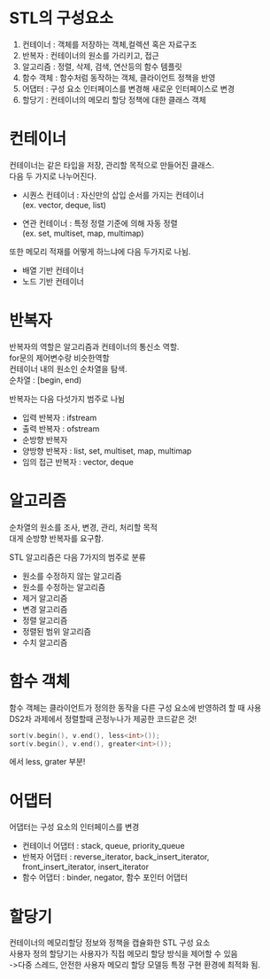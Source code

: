 # STL의 구성요소
1. 컨테이너 : 객체를 저장하는 객체,컬렉션 혹은 자료구조
2. 반복자 : 컨테이너의 원소를 가리키고, 접근
3. 알고리즘 : 정렬, 삭제, 검색, 연산등의 함수 템플릿
4. 함수 객체 : 함수처럼 동작하는 객체, 클라이언트 정책을 반영
5. 어댑터 : 구성 요소 인터페이스를 변경해 새로운 인터페이스로 변경
6. 할당기 : 컨테이너의 메모리 할당 정책에 대한 클래스 객체

# 컨테이너
컨테이너는 같은 타입을 저장, 관리할 목적으로 만들어진 클래스.  
다음 두 가지로 나누어진다.

* 시퀀스 컨테이너 : 자신만의 삽입 순서를 가지는 컨테이너  
(ex. vector, deque, list)

* 연관 컨테이너 : 특정 정렬 기준에 의해 자동 정렬  
(ex. set, multiset, map, multimap)  

또한 메모리 적재를 어떻게 하느냐에 다음 두가지로 나뉨.
* 배열 기반 컨테이너
* 노드 기반 컨테이너

<script src="https://gist.github.com/faithdy/eb6f6e6ff4fd781ebd7039f115a40a50.js">
</script>

# 반복자
반복자의 역할은 알고리즘과 컨테이너의 통신소 역할.  
for문의 제어변수랑 비슷한역할  
컨테이너 내의 원소인 순차열을 탐색.  
순차열 : [begin, end)

반복자는 다음 다섯가지 범주로 나뉨
* 입력 반복자 : ifstream
* 출력 반복자 : ofstream
* 순방향 반복자
* 양방향 반복자 : list, set, multiset, map, multimap
* 임의 접근 반복자 : vector, deque

# 알고리즘
순차열의 원소를 조사, 변경, 관리, 처리할 목적  
대게 순방향 반복자를 요구함.

STL 알고리즘은 다음 7가지의 범주로 분류
* 원소를 수정하지 않는 알고리즘
* 원소를 수정하는 알고리즘
* 제거 알고리즘
* 변경 알고리즘
* 정렬 알고리즘
* 정렬된 범위 알고리즘
* 수치 알고리즘

# 함수 객체
함수 객체는 클라이언트가 정의한 동작을 다른 구성 요소에 반영하려 할 때 사용  
DS2차 과제에서 정렬할때 곤정누나가 제공한 코드같은 것!
```c++
sort(v.begin(), v.end(), less<int>());
sort(v.begin(), v.end(), greater<int>());
```
에서 less, grater 부분!

# 어댑터
어댑터는 구성 요소의 인터페이스를 변경

* 컨테이너 어댑터 : stack, queue, priority_queue
* 반복자 어댑터 : reverse_iterator, back_insert_iterator,  
  front_insert_iterator, insert_iterator
* 함수 어댑터 : binder, negator, 함수 포인터 어댑터

# 할당기
컨테이너의 메모리할당 정보와 정책을 캡슐화한 STL 구성 요소  
사용자 정의 할당기는 사용자가 직접 메모리 할당 방식을 제어할 수 있음  
->다중 스레드, 안전한 사용자 메모리 할당 모델등 특정 구현 환경에 최적화 됨.
